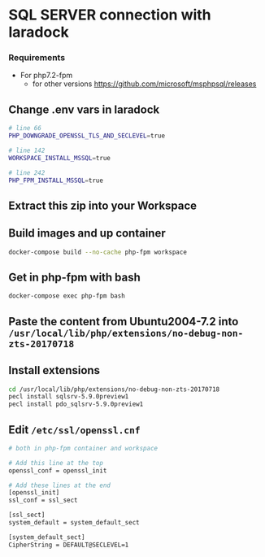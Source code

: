 
# SQL SERVER connection with laradock

### Requirements

- For php7.2-fpm
    - for other versions https://github.com/microsoft/msphpsql/releases

## Change .env vars in laradock

```bash
# line 66
PHP_DOWNGRADE_OPENSSL_TLS_AND_SECLEVEL=true

# line 142
WORKSPACE_INSTALL_MSSQL=true

# line 242
PHP_FPM_INSTALL_MSSQL=true
```

## Extract this zip into your Workspace

## Build images and up container

```bash
docker-compose build --no-cache php-fpm workspace
```

## Get in php-fpm with bash

```bash
docker-compose exec php-fpm bash
```

## Paste the content from Ubuntu2004-7.2 into `/usr/local/lib/php/extensions/no-debug-non-zts-20170718`

## Install extensions

```bash
cd /usr/local/lib/php/extensions/no-debug-non-zts-20170718
pecl install sqlsrv-5.9.0preview1
pecl install pdo_sqlsrv-5.9.0preview1
```

## Edit `/etc/ssl/openssl.cnf`

```bash
# both in php-fpm container and workspace

# Add this line at the top
openssl_conf = openssl_init

# Add these lines at the end
[openssl_init]
ssl_conf = ssl_sect

[ssl_sect]
system_default = system_default_sect

[system_default_sect]
CipherString = DEFAULT@SECLEVEL=1
```
